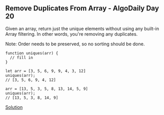 ## Remove Duplicates From Array - AlgoDaily Day 20

Given an array, return just the unique elements without using any built-in Array filtering. In other words, you're removing any duplicates.

Note: Order needs to be preserved, so no sorting should be done.

```
function uniques(arr) {
  // fill in
}
```

```
let arr = [3, 5, 6, 9, 9, 4, 3, 12]
uniques(arr);
// [3, 5, 6, 9, 4, 12]
```

```
arr = [13, 5, 3, 5, 8, 13, 14, 5, 9]
uniques(arr);
// [13, 5, 3, 8, 14, 9]
```

[Solution](./index.js)
